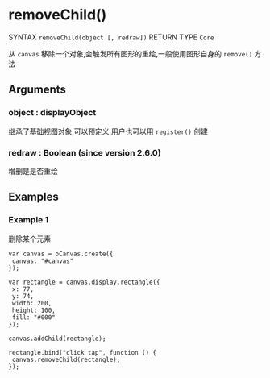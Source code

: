 # removeChild()

SYNTAX `removeChild(object [, redraw])` RETURN TYPE `Core`

从 `canvas` 移除一个对象,会触发所有图形的重绘,一般使用图形自身的 `remove()` 方法

## Arguments

### object : displayObject

继承了基础视图对象,可以预定义,用户也可以用 `register()` 创建

### redraw : Boolean (since version 2.6.0)

增删是是否重绘

## Examples

### Example 1

删除某个元素

```
var canvas = oCanvas.create({
 canvas: "#canvas"
});

var rectangle = canvas.display.rectangle({
 x: 77,
 y: 74,
 width: 200,
 height: 100,
 fill: "#000"
});

canvas.addChild(rectangle);

rectangle.bind("click tap", function () {
 canvas.removeChild(rectangle);
});
```
